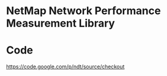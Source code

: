 # NetMap Network Performance Measurement Library


# Code

https://code.google.com/p/ndt/source/checkout
